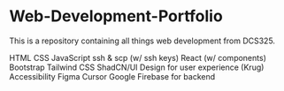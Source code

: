 # Web-Development-Portfolio

This is a repository containing all things web development from DCS325.

HTML
CSS
JavaScript
ssh & scp (w/ ssh keys)
React (w/ components)
Bootstrap
Tailwind CSS
ShadCN/UI
Design for user experience (Krug)
Accessibility
Figma
Cursor
Google Firebase for backend
